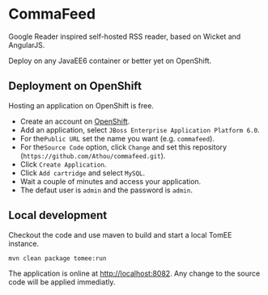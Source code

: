 CommaFeed 
=========
Google Reader inspired self-hosted RSS reader, based on Wicket and AngularJS.

Deploy on any JavaEE6 container or better yet on OpenShift.


Deployment on OpenShift
----------------------------------------------

Hosting an application on OpenShift is free.

* Create an account on [OpenShift](http://www.openshift.com/).
* Add an application, select `JBoss Enterprise Application Platform 6.0`.
* For the`Public URL` set the name you want (e.g. `commafeed`).
* For the`Source Code` option, click `Change` and set this repository (`https://github.com/Athou/commafeed.git`).
* Click `Create Application`.
* Click `Add cartridge` and select `MySQL`.
* Wait a couple of minutes and access your application.
* The defaut user is `admin` and the password is `admin`.

Local development
-----------------

Checkout the code and use maven to build and start a local TomEE instance.

 `mvn clean package tomee:run`

The application is online at [http://localhost:8082](http://localhost:8082). Any change to the source code will be applied immediatly.
